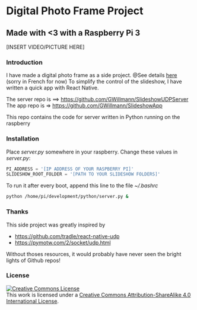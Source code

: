 # Digital Photo Frame Project

## Made with <3 with a Raspberry Pi 3

[INSERT VIDEO/PICTURE HERE]

### Introduction

I have made a digital photo frame as a side project.
@See details [here](https://medium.com/@Gr3g0ire/un-cadre-photo-digital-19aee3bfddbc) (sorry in French for now) 
To simplify the control of the slideshow, I have written a quick app with React Native.

The server repo is ==> https://github.com/GWillmann/SlideshowUDPServer
The app repo is => https://github.com/GWillmann/SlideshowApp

This repo contains the code for server written in Python running on the raspberry

### Installation

Place *server.py* somewhere in your raspberry.
Change these values in *server.py*:
```python
PI_ADDRESS = '[IP ADDRESS OF YOUR RASPBERRY PI]'
SLIDESHOW_ROOT_FOLDER = '[PATH TO YOUR SLIDESHOW FOLDERS]'
```

To run it after every boot, append this line to the file *~/.bashrc*

```bash
python /home/pi/development/python/server.py &
```

### Thanks
This side project was greatly inspired by 

- https://github.com/tradle/react-native-udp 
- https://pymotw.com/2/socket/udp.html


Without thoses resources, it would probably have never seen the bright
lights of Github repos!

### License
<a rel="license" href="https://creativecommons.org/licenses/by-sa/4.0/"><img alt="Creative Commons License" style="border-width:0" src="https://licensebuttons.net/l/by-sa/4.0/88x31.png" /></a><br />This work is licensed under a <a rel="license" href="https://creativecommons.org/licenses/by-sa/4.0/">Creative Commons Attribution-ShareAlike 4.0 International License</a>.
